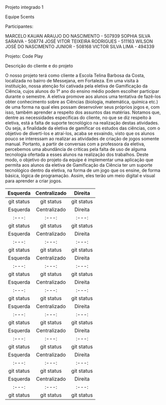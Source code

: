 Projeto integrado 1

Equipe 5cents

Participantes:

MARCELO KAUAN ARAUJO DO NASCIMENTO - 507939
SOPHIA SILVA SARAIVA - 508774
JOSÉ VITOR TEIXEIRA RODRIGUES - 511163
WILSON JOSÉ DO NASCIMENTO JUNIOR - 508168
VICTOR SILVA LIMA - 494339

Projeto: Code Play



Descrição do cliente e do projeto

O nosso projeto terá como cliente a Escola Telina Barbosa da Costa, localizada no bairro de Messejana, em Fortaleza. Em uma visita à instituição, nossa atenção foi cativada pela eletiva de Gamificação da Ciência, cujos alunos do 1° ano do ensino médio podem escolher participar durante o semestre. A eletiva promove aos alunos uma tentativa de fazê-los obter conhecimento sobre as Ciências (biologia, matemática, química etc.) de uma forma na qual eles possam desenvolver seus próprios jogos e, com isso, também aprender a respeito dos assuntos das matérias.
Notamos que, dentre as necessidades específicas do cliente, no que se diz respeito à eletiva, está a falta de suporte tecnológico na realização destas atividades. Ou seja, a finalidade da eletiva de gamificar os estudos das ciências, com o objetivo de diverti-los e atraí-los, acaba se esvaindo, visto que os alunos pouco se interessam ao realizar as atividades de criação de jogos somente manual. Portanto, a partir de conversas com a professora da eletiva, percebemos uma abundância de críticas pela falta de uso de alguma tecnologia ofertada a esses alunos na realização dos trabalhos.
Deste modo, o objetivo do projeto da equipe é implementar uma aplicação que permita aos alunos da eletiva de Gamificação da Ciência ter um suporte tecnológico dentro da eletiva, na forma de um jogo que os ensine, de forma básica, lógica de programação. Assim, eles terão um meio digital e visual para aprender a criar jogos.

|   Esquerda   |  Centralizado  |    Direita    |
|    :---:     |     :---:      |     :---:     |
| git status   | git status     |   git status  |
|   Esquerda   |  Centralizado  |    Direita    |
|    :---:     |     :---:      |     :---:     |
| git status   | git status     |   git status  |
|   Esquerda   |  Centralizado  |    Direita    |
|    :---:     |     :---:      |     :---:     |
| git status   | git status     |   git status  |
|   Esquerda   |  Centralizado  |    Direita    |
|    :---:     |     :---:      |     :---:     |
| git status   | git status     |   git status  |
|   Esquerda   |  Centralizado  |    Direita    |
|    :---:     |     :---:      |     :---:     |
| git status   | git status     |   git status  |
|   Esquerda   |  Centralizado  |    Direita    |
|    :---:     |     :---:      |     :---:     |
| git status   | git status     |   git status  |
|   Esquerda   |  Centralizado  |    Direita    |
|    :---:     |     :---:      |     :---:     |
| git status   | git status     |   git status  |
|   Esquerda   |  Centralizado  |    Direita    |
|    :---:     |     :---:      |     :---:     |
| git status   | git status     |   git status  |
|   Esquerda   |  Centralizado  |    Direita    |
|    :---:     |     :---:      |     :---:     |
| git status   | git status     |   git status  |



